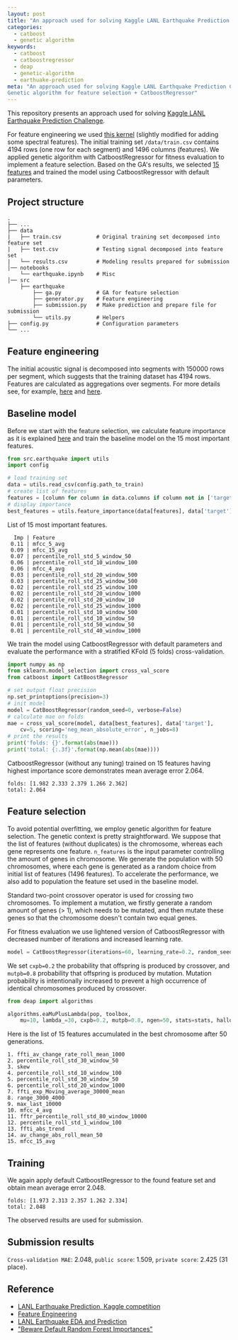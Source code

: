```yaml
---
layout: post
title: "An approach used for solving Kaggle LANL Earthquake Prediction Challenge."
categories: 
  - catboost
  - genetic algorithm
keywords:
  - catboost
  - catboostregressor
  - deap
  - genetic-algorithm
  - earthuake-prediction
meta: "An approach used for solving Kaggle LANL Earthquake Prediction Challenge. 
Genetic algorithm for feature selection + CatboostRegressor"
---
```


This repository presents an approach used for solving [Kaggle LANL Earthquake Prediction Challenge](https://www.kaggle.com/c/LANL-Earthquake-Prediction/overview/description).

For feature engineering we used [this kernel](https://www.kaggle.com/artgor/even-more-features) (slightly modified for adding some spectral features). 
The initial training set `/data/train.csv` contains 4194 rows (one row for each segment) and 1496 columns (features).
We applied genetic algorithm with CatboostRegressor for fitness evaluation to implement a feature selection. 
Based on the GA's results, we selected [15 features](https://github.com/viktorsapozhok/earthquake-prediction/blob/master/src/earthquake/submission.py) and
trained the model using CatboostRegressor with default parameters.

## Project structure

    .
    ├── ...
    ├── data                    
    |   ├── train.csv           # Original training set decomposed into feature set
    |   ├── test.csv            # Testing signal decomposed into feature set
    |   └── results.csv         # Modeling results prepared for submission
    │── notebooks
        └── earthquake.ipynb    # Misc
    │── src        
        ├── earthquake
            ├── ga.py           # GA for feature selection
            ├── generator.py    # Feature engineering
            ├── submission.py   # Make prediction and prepare file for submission
            └── utils.py        # Helpers
    ├── config.py               # Configuration parameters    
    └── ...
    
## Feature engineering

The initial acoustic signal is decomposed into segments with 150000 rows per segment, 
which suggests that the training dataset has 4194 rows. Features are calculated as aggregations over segments.
For more details see, for example, 
[here](https://www.kaggle.com/gpreda/lanl-earthquake-eda-and-prediction) and 
[here](https://www.kaggle.com/artgor/even-more-features).      

## Baseline model

Before we start with the feature selection, we calculate feature importance as it is explained 
[here](https://explained.ai/rf-importance/index.html) and train the baseline model on the 15 most important features.

```python
from src.earthquake import utils
import config

# load training set
data = utils.read_csv(config.path_to_train)
# create list of features
features = [column for column in data.columns if column not in ['target', 'seg_id']]
# display importance
best_features = utils.feature_importance(data[features], data['target'], n_best=15, n_jobs=8)
```

List of 15 most important features.

```
  Imp | Feature
 0.11 | mfcc_5_avg
 0.09 | mfcc_15_avg
 0.07 | percentile_roll_std_5_window_50
 0.06 | percentile_roll_std_10_window_100
 0.06 | mfcc_4_avg
 0.03 | percentile_roll_std_20_window_500
 0.03 | percentile_roll_std_25_window_500
 0.02 | percentile_roll_std_25_window_100
 0.02 | percentile_roll_std_20_window_1000
 0.02 | percentile_roll_std_20_window_10
 0.02 | percentile_roll_std_25_window_1000
 0.01 | percentile_roll_std_10_window_500
 0.01 | percentile_roll_std_10_window_50
 0.01 | percentile_roll_std_50_window_50
 0.01 | percentile_roll_std_40_window_1000
```

We train the model using CatboostRegressor with default parameters and evaluate the performance
with a stratified KFold (5 folds) cross-validation. 

```python
import numpy as np
from sklearn.model_selection import cross_val_score
from catboost import CatBoostRegressor

# set output float precision 
np.set_printoptions(precision=3)
# init model
model = CatBoostRegressor(random_seed=0, verbose=False)
# calculate mae on folds
mae = cross_val_score(model, data[best_features], data['target'], 
    cv=5, scoring='neg_mean_absolute_error', n_jobs=8)
# print the results
print('folds: {}'.format(abs(mae)))
print('total: {:.3f}'.format(np.mean(abs(mae))))
```

CatboostRegressor (without any tuning) trained on 15 features having highest importance score demonstrates mean average error 2.064.   

```
folds: [1.982 2.333 2.379 1.266 2.362]
total: 2.064
```

## Feature selection

To avoid potential overfitting, we employ genetic algorithm for feature selection. The genetic context is pretty straightforward.
We suppose that the list of features (without duplicates) is the chromosome, whereas each gene represents one feature.
`n_features` is the input parameter controlling the amount of genes in chromosome. 
We generate the population with 50 chromosomes, where each gene is generated as a random choice from initial list of features (1496 features).
To accelerate the performance, we also add to population the feature set used in the baseline model.   

Standard two-point crossover operator is used for crossing two chromosomes. 
To implement a mutation, we firstly generate a random amount of genes (> 1), which needs to be mutated, and then
mutate these genes so that the chromosome doesn't contain two equal genes. 

For fitness evaluation we use lightened version of CatboostRegressor with decreased number of iterations and 
increased learning rate.  

```python
model = CatBoostRegressor(iterations=60, learning_rate=0.2, random_seed=0, verbose=False)
```

We set `cxpb=0.2` the probability that offspring is produced by crossover, and `mutpb=0.8` probability that offspring is produced by mutation. 
Mutation probability is intentionally increased to prevent a high occurrence of identical chromosomes produced by crossover.   

```python
from deap import algorithms

algorithms.eaMuPlusLambda(pop, toolbox, 
    mu=10, lambda_=30, cxpb=0.2, mutpb=0.8, ngen=50, stats=stats, halloffame=hof, verbose=True)
```

Here is the list of 15 features accumulated in the best chromosome after 50 generations.

```
1. ffti_av_change_rate_roll_mean_1000
2. percentile_roll_std_30_window_50
3. skew
4. percentile_roll_std_10_window_100
5. percentile_roll_std_30_window_50
6. percentile_roll_std_20_window_1000
7. ffti_exp_Moving_average_30000_mean
8. range_3000_4000
9. max_last_10000
10. mfcc_4_avg
11. fftr_percentile_roll_std_80_window_10000
12. percentile_roll_std_1_window_100
13. ffti_abs_trend
14. av_change_abs_roll_mean_50
15. mfcc_15_avg
```

## Training

We again apply default CatboostRegressor to the found feature set and obtain mean average error 2.048.

```
folds: [1.973 2.313 2.357 1.262 2.334]
total: 2.048
```

The observed results are used for submission.

## Submission results

`Cross-validation MAE`: 2.048, `public score`: 1.509, `private score`: 2.425 (31 place). 
   
## Reference

* [LANL Earthquake Prediction, Kaggle competition](https://www.kaggle.com/c/LANL-Earthquake-Prediction)
* [Feature Engineering](https://www.kaggle.com/artgor/even-more-features)
* [LANL Earthquake EDA and Prediction](https://www.kaggle.com/gpreda/lanl-earthquake-eda-and-prediction)
* ["Beware Default Random Forest Importances"](https://explained.ai/rf-importance/index.html)
